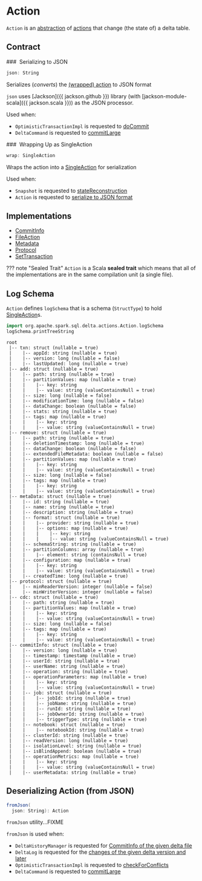 # Action

`Action` is an [abstraction](#contract) of [actions](#implementations) that change (the state of) a delta table.

## Contract

### <span id="json"> Serializing to JSON

```scala
json: String
```

Serializes (_converts_) the [(wrapped) action](#wrap) to JSON format

`json` uses [Jackson]({{ jackson.github }}) library (with [jackson-module-scala]({{ jackson.scala }})) as the JSON processor.

Used when:

* `OptimisticTransactionImpl` is requested to [doCommit](OptimisticTransactionImpl.md#doCommit)
* `DeltaCommand` is requested to [commitLarge](commands/DeltaCommand.md#commitLarge)

### <span id="wrap"> Wrapping Up as SingleAction

```scala
wrap: SingleAction
```

Wraps the action into a [SingleAction](SingleAction.md) for serialization

Used when:

* `Snapshot` is requested to [stateReconstruction](Snapshot.md#stateReconstruction)
* `Action` is requested to [serialize to JSON format](#json)

## Implementations

* [CommitInfo](CommitInfo.md)
* [FileAction](FileAction.md)
* [Metadata](Metadata.md)
* [Protocol](Protocol.md)
* [SetTransaction](SetTransaction.md)

??? note "Sealed Trait"
    `Action` is a Scala **sealed trait** which means that all of the implementations are in the same compilation unit (a single file).

## <span id="logSchema"> Log Schema

`Action` defines `logSchema` that is a schema (`StructType`) to hold [SingleAction](SingleAction.md)s.

```scala
import org.apache.spark.sql.delta.actions.Action.logSchema
logSchema.printTreeString
```

```text
root
 |-- txn: struct (nullable = true)
 |    |-- appId: string (nullable = true)
 |    |-- version: long (nullable = false)
 |    |-- lastUpdated: long (nullable = true)
 |-- add: struct (nullable = true)
 |    |-- path: string (nullable = true)
 |    |-- partitionValues: map (nullable = true)
 |    |    |-- key: string
 |    |    |-- value: string (valueContainsNull = true)
 |    |-- size: long (nullable = false)
 |    |-- modificationTime: long (nullable = false)
 |    |-- dataChange: boolean (nullable = false)
 |    |-- stats: string (nullable = true)
 |    |-- tags: map (nullable = true)
 |    |    |-- key: string
 |    |    |-- value: string (valueContainsNull = true)
 |-- remove: struct (nullable = true)
 |    |-- path: string (nullable = true)
 |    |-- deletionTimestamp: long (nullable = true)
 |    |-- dataChange: boolean (nullable = false)
 |    |-- extendedFileMetadata: boolean (nullable = false)
 |    |-- partitionValues: map (nullable = true)
 |    |    |-- key: string
 |    |    |-- value: string (valueContainsNull = true)
 |    |-- size: long (nullable = false)
 |    |-- tags: map (nullable = true)
 |    |    |-- key: string
 |    |    |-- value: string (valueContainsNull = true)
 |-- metaData: struct (nullable = true)
 |    |-- id: string (nullable = true)
 |    |-- name: string (nullable = true)
 |    |-- description: string (nullable = true)
 |    |-- format: struct (nullable = true)
 |    |    |-- provider: string (nullable = true)
 |    |    |-- options: map (nullable = true)
 |    |    |    |-- key: string
 |    |    |    |-- value: string (valueContainsNull = true)
 |    |-- schemaString: string (nullable = true)
 |    |-- partitionColumns: array (nullable = true)
 |    |    |-- element: string (containsNull = true)
 |    |-- configuration: map (nullable = true)
 |    |    |-- key: string
 |    |    |-- value: string (valueContainsNull = true)
 |    |-- createdTime: long (nullable = true)
 |-- protocol: struct (nullable = true)
 |    |-- minReaderVersion: integer (nullable = false)
 |    |-- minWriterVersion: integer (nullable = false)
 |-- cdc: struct (nullable = true)
 |    |-- path: string (nullable = true)
 |    |-- partitionValues: map (nullable = true)
 |    |    |-- key: string
 |    |    |-- value: string (valueContainsNull = true)
 |    |-- size: long (nullable = false)
 |    |-- tags: map (nullable = true)
 |    |    |-- key: string
 |    |    |-- value: string (valueContainsNull = true)
 |-- commitInfo: struct (nullable = true)
 |    |-- version: long (nullable = true)
 |    |-- timestamp: timestamp (nullable = true)
 |    |-- userId: string (nullable = true)
 |    |-- userName: string (nullable = true)
 |    |-- operation: string (nullable = true)
 |    |-- operationParameters: map (nullable = true)
 |    |    |-- key: string
 |    |    |-- value: string (valueContainsNull = true)
 |    |-- job: struct (nullable = true)
 |    |    |-- jobId: string (nullable = true)
 |    |    |-- jobName: string (nullable = true)
 |    |    |-- runId: string (nullable = true)
 |    |    |-- jobOwnerId: string (nullable = true)
 |    |    |-- triggerType: string (nullable = true)
 |    |-- notebook: struct (nullable = true)
 |    |    |-- notebookId: string (nullable = true)
 |    |-- clusterId: string (nullable = true)
 |    |-- readVersion: long (nullable = true)
 |    |-- isolationLevel: string (nullable = true)
 |    |-- isBlindAppend: boolean (nullable = true)
 |    |-- operationMetrics: map (nullable = true)
 |    |    |-- key: string
 |    |    |-- value: string (valueContainsNull = true)
 |    |-- userMetadata: string (nullable = true)
```

## <span id="fromJson"> Deserializing Action (from JSON)

```scala
fromJson(
  json: String): Action
```

`fromJson` utility...FIXME

`fromJson` is used when:

* `DeltaHistoryManager` is requested for [CommitInfo of the given delta file](DeltaHistoryManager.md#getCommitInfo)
* `DeltaLog` is requested for the [changes of the given delta version and later](DeltaLog.md#getChanges)
* `OptimisticTransactionImpl` is requested to [checkForConflicts](OptimisticTransactionImpl.md#checkForConflicts)
* `DeltaCommand` is requested to [commitLarge](commands/DeltaCommand.md#commitLarge)
